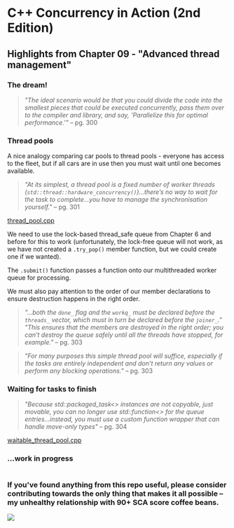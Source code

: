 # C++ Concurrency in Action (2nd Edition)

## Highlights from Chapter 09 - "Advanced thread management"

### The dream!
> _"The ideal scenario would be that you could divide the code into the smallest pieces that could be executed concurrently, pass them over to the compiler and library, and say, 'Parallelize this for optimal performance.'"_ – pg. 300

### Thread pools
A nice analogy comparing car pools to thread pools - everyone has access to the fleet, but if all cars are in use then you must wait until one becomes available.

> _"At its simplest, a thread pool is a fixed number of worker threads (`std::thread::hardware_concurrency()`)...there’s no way to wait for the task to complete...you have to manage the synchronisation yourself."_ – pg. 301

[thread_pool.cpp](thread_pool.cpp)

We need to use the lock-based thread_safe queue from Chapter 6 and before for this to work (unfortunately, the lock-free queue will not work, as we have not created a `.try_pop()` member function, but we could create one if we wanted).

The `.submit()` function passes a function onto our multithreaded worker queue for processing.

We must also pay attention to the order of our member declarations to ensure destruction happens in the right order.

> _"...both the `done_` flag and the `workq_` must be declared before the `threads_` vector, which must in turn be declared before the `joiner_`."</br>"This ensures that the members are destroyed in the right order; you can’t destroy the queue safely until all the threads have stopped, for example."_ – pg. 303

> _"For many purposes this simple thread pool will suffice, especially if the tasks are entirely independent and don’t return any values or perform any blocking operations."_ – pg. 303

### Waiting for tasks to finish
> _"Because std::packaged_task<> instances are not copyable, just movable, you can no longer use std::function<> for the queue entries...instead, you must use a custom function wrapper that can handle move-only types"_ – pg. 304

[waitable_thread_pool.cpp](waitable_thread_pool.cpp)

### ...work in progress
#
### If you've found anything from this repo useful, please consider contributing towards the only thing that makes it all possible – my unhealthy relationship with 90+ SCA score coffee beans.

<a href="https://www.buymeacoffee.com/ITHelpDec"><img src="https://img.buymeacoffee.com/button-api/?text=Buy me a coffee&emoji=&slug=ITHelpDec&button_colour=FFDD00&font_colour=000000&font_family=Cookie&outline_colour=000000&coffee_colour=ffffff" /></a>
